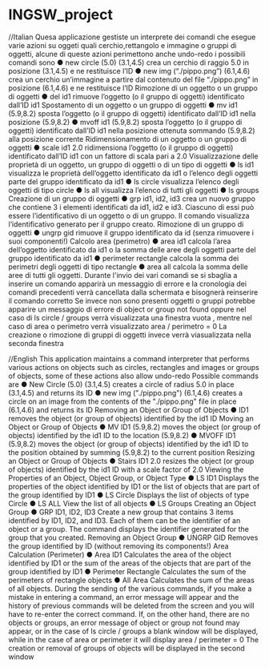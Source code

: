 # INGSW_project

//Italian 
Quesa applicazione gestiste un interprete dei comandi che esegue varie azioni su oggeti quali cerchio,rettangolo e immagine o gruppi di oggetti, alcune di queste azioni perimettono anche undo-redo
i possibili comandi sono 
●	new circle (5.0) (3.1,4.5)
crea un cerchio di raggio 5.0 in posizione  (3.1,4.5) e ne restituisce l’ID
●	new img (“./pippo.png”) (6.1,4.6)
crea un cerchio un’immagine a partire dal contenuto del file “./pippo.png” in posizione  (6.1,4.6) e ne restituisce l’ID
Rimozione di un oggetto o un gruppo di oggetti 
●	del id1
rimuove l’oggetto (o il gruppo di oggetti) identificato  dall’ID id1
Spostamento di un oggetto o un gruppo di oggetti 
●	mv id1 (5.9,8.2)
sposta l’oggetto (o il gruppo di oggetti) identificato  dall’ID id1 nella posizione (5.9,8.2)
●	mvoff id1 (5.9,8.2)
sposta l’oggetto (o il gruppo di oggetti) identificato  dall’ID id1 nella posizione ottenuta sommando (5.9,8.2) alla posizione corrente
Ridimensionamento di un oggetto o un gruppo di oggetti 
●	scale id1 2.0
ridimensiona l’oggetto (o il gruppo di oggetti) identificato  dall’ID id1 con un fattore di scala pari a 2.0
Visualizzazione delle proprietà di un oggetto, un gruppo di oggetti o di un tipo di oggetti
●	ls id1
visualizza le proprietà dell’oggetto identificato da id1 o l’elenco degli oggetti parte del gruppo identificato da id1
●	ls circle
visualizza l’elenco degli oggetti di tipo circle
●	ls all
visualizza l’elenco di tutti gli oggetti
●	ls groups
Creazione di un gruppo di oggetti
●	grp id1, id2, id3
crea un nuovo gruppo che contiene 3 i elementi identificati da id1, id2 e id3. Ciascuno di essi può essere l’identificativo di un oggetto o di un gruppo. Il comando visualizza l’identificativo generato per il gruppo creato.
Rimozione di un gruppo di oggetti
●	ungrp gid
rimuove il gruppo identificato da id (senza rimuovere i suoi componenti!)
Calcolo area (perimetro) 
●	area id1
calcola l’area dell’oggetto identificato da id1 o la somma delle aree degli oggetti parte del gruppo identificato da id1
●	perimeter rectangle
calcola la somma dei perimetri degli oggetti di tipo rectangle
●	area all
calcola la somma delle aree di tutti gli oggetti.
Durante l'invio dei vari comandi se si sbaglia a inserire un comando apparirà un messaggio di errore e la cronologia dei comandi precedenti verrà cancellata dalla schermata e bisognerà reinserire il comando corretto
Se invece non sono presenti oggetti o gruppi potrebbe apparire un messaggio di errore di object or group not found oppure nel caso di ls circle / groups verrà visualizzata una finestra vuota , mentre nel caso di area o perimetro verrà visualizzato area / perimetro = 0 
La creazione o rimozione di gruppi di oggetti invece verrà viasualizzata nella seconda finestra

//English
This application maintains a command interpreter that performs various actions on objects such as circles, rectangles and images or groups of objects, some of these actions also allow undo-redo
Possible commands are 
● New Circle (5.0) (3.1,4.5)
creates a circle of radius 5.0 in place (3.1,4.5) and returns its ID
● new img ("./pippo.png") (6.1,4.6)
creates a circle on an image from the contents of the "./pippo.png" file in place (6.1,4.6) and returns its ID
Removing an Object or Group of Objects 
● ID1
removes the object (or group of objects) identified by the id1 ID
Moving an Object or Group of Objects 
● MV ID1 (5.9,8.2)
moves the object (or group of objects) identified by the id1 ID to the location (5.9,8.2)
● MVOFF ID1 (5.9,8.2)
moves the object (or group of objects) identified by the id1 ID to the position obtained by summing (5.9,8.2) to the current position
Resizing an Object or Group of Objects 
● Stairs ID1 2.0
resizes the object (or group of objects) identified by the id1 ID with a scale factor of 2.0
Viewing the Properties of an Object, Object Group, or Object Type
● LS ID1
Displays the properties of the object identified by ID1 or the list of objects that are part of the group identified by ID1
● LS Circle
Displays the list of objects of type Circle
● LS ALL
View the list of all objects
● LS Groups
Creating an Object Group
● GRP ID1, ID2, ID3
Create a new group that contains 3 items identified by ID1, ID2, and ID3. Each of them can be the identifier of an object or a group. The command displays the identifier generated for the group that you created.
Removing an Object Group
● UNGRP GID
Removes the group identified by ID (without removing its components!)
Area Calculation (Perimeter) 
● Area ID1
Calculates the area of the object identified by ID1 or the sum of the areas of the objects that are part of the group identified by ID1
● Perimeter Rectangle
Calculates the sum of the perimeters of rectangle objects
● All Area
Calculates the sum of the areas of all objects.
During the sending of the various commands, if you make a mistake in entering a command, an error message will appear and the history of previous commands will be deleted from the screen and you will have to re-enter the correct command. If, on the other hand, there are no objects or groups, an error message of object or group not found may appear, or in the case of ls circle / groups a blank window will be displayed, while in the case of area or perimeter it will display area / perimeter = 0 
The creation or removal of groups of objects will be displayed in the second window
